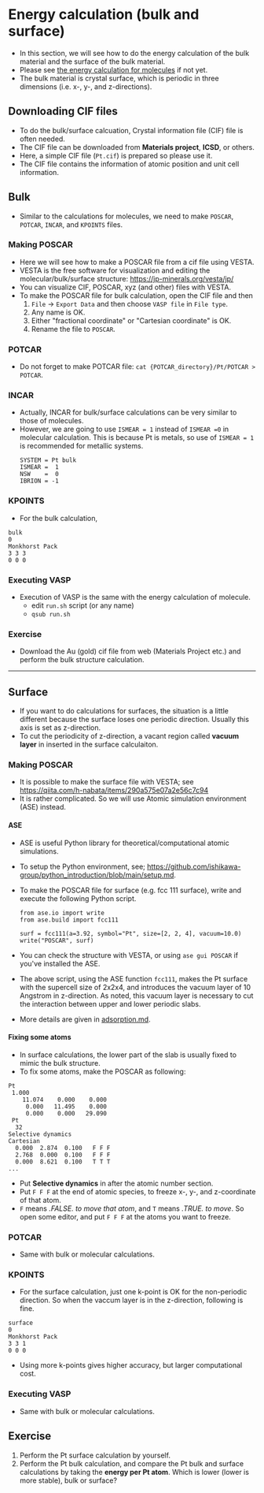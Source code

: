 # Energy calculation (bulk and surface)
* In this section, we will see how to do the energy calculation of the bulk material and the surface of the bulk material.
* Please see [the energy calculation for molecules](./energy_molecule.md) if not yet.
* The bulk material is crystal surface, which is periodic in three dimensions (i.e. x-, y-, and z-directions).

## Downloading CIF files
* To do the bulk/surface calcuation, Crystal information file (CIF) file is often needed.
* The CIF file can be downloaded from **Materials project**, **ICSD**, or others.
* Here, a simple CIF file (`Pt.cif`) is prepared so please use it.
* The CIF file contains the information of atomic position and unit cell information.

## Bulk
* Similar to the calculations for molecules, we need to make `POSCAR`, `POTCAR`, `INCAR`, and `KPOINTS` files.

### Making POSCAR
* Here we will see how to make a POSCAR file from a cif file using VESTA.
* VESTA is the free software for visualization and editing the molecular/bulk/surface structure: https://jp-minerals.org/vesta/jp/
* You can visualize CIF, POSCAR, xyz (and other) files with VESTA.
* To make the POSCAR file for bulk calculation, open the CIF file and then
  1. `File` -> `Export Data` and then choose `VASP file` in `File type`.
  2. Any name is OK.
  3. Either "fractional coordinate" or "Cartesian coordinate" is OK.
  4. Rename the file to `POSCAR`.

### POTCAR
* Do not forget to make POTCAR file: `cat {POTCAR_directory}/Pt/POTCAR > POTCAR`.

### INCAR
* Actually, INCAR for bulk/surface calculations can be very similar to those of molecules.
* However, we are going to use `ISMEAR = 1` instead of `ISMEAR =0` in molecular calculation. This is because Pt is metals, so use of `ISMEAR = 1` is recommended for metallic systems.
  ```
  SYSTEM = Pt bulk
  ISMEAR =  1
  NSW    =  0
  IBRION = -1
  ```

### KPOINTS
* For the bulk calculation,
```
bulk
0
Monkhorst Pack
3 3 3
0 0 0
```

### Executing VASP
* Execution of VASP is the same with the energy calculation of molecule.
  + edit `run.sh` script (or any name)
  + `qsub run.sh`

### Exercise
* Download the Au (gold) cif file from web (Materials Project etc.) and perform the bulk structure calculation.

---

## Surface
* If you want to do calculations for surfaces, the situation is a little different because the surface loses one periodic direction. Usually this axis is set as z-direction.
* To cut the periodicity of z-direction, a vacant region called **vacuum layer** in inserted in the surface calculaiton.

### Making POSCAR
* It is possible to make the surface file with VESTA; see https://qiita.com/h-nabata/items/290a575e07a2e56c7c94
* It is rather complicated. So we will use Atomic simulation environment (ASE) instead.

#### ASE
* ASE is useful Python library for theoretical/computational atomic simulations.
* To setup the Python environment, see; https://github.com/ishikawa-group/python_introduction/blob/main/setup.md.

* To make the POSCAR file for surface (e.g. fcc 111 surface), write and execute the following Python script.
  ```python{cmd}
  from ase.io import write
  from ase.build import fcc111

  surf = fcc111(a=3.92, symbol="Pt", size=[2, 2, 4], vacuum=10.0)
  write("POSCAR", surf)
  ```
* You can check the structure with VESTA, or using `ase gui POSCAR` if you've installed the ASE.
* The above script, using the ASE function `fcc111`, makes the Pt surface with the supercell size of 2x2x4, and introduces the vacuum layer of 10 Angstrom in z-direction. As noted, this vacuum layer is necessary to cut the interaction between upper and lower periodic slabs.
* More details are given in [adsorption.md](./adsorption.md).

#### Fixing some atoms
* In surface calculations, the lower part of the slab is usually fixed to mimic the bulk structure.
* To fix some atoms, make the POSCAR as following:
```
Pt
 1.000
    11.074    0.000    0.000
     0.000   11.495    0.000
     0.000    0.000   29.090
 Pt
  32
Selective dynamics
Cartesian
  0.000  2.874  0.100   F F F
  2.768  0.000  0.100   F F F
  0.000  8.621  0.100   T T T
...
```
* Put **Selective dynamics** in after the atomic number section.
* Put `F F F` at the end of atomic species, to freeze x-, y-, and z-coordinate of that atom.
* `F` means *.FALSE. to move that atom*, and `T` means *.TRUE. to move*. So open some editor, and put `F F F` at the atoms you want to freeze.

### POTCAR
* Same with bulk or molecular calculations.

### KPOINTS
* For the surface calculation, just one k-point is OK for the non-periodic direction. So when the vaccum layer is in the z-direction, following is fine.
```
surface
0
Monkhorst Pack
3 3 1
0 0 0
```
* Using more k-points gives higher accuracy, but larger computational cost.

### Executing VASP
* Same with bulk or molecular calculations.

## Exercise
1. Perform the Pt surface calculation by yourself.
2. Perform the Pt bulk calculation, and compare the Pt bulk and surface calculations by taking the **energy per Pt atom**. Which is lower (lower is more stable), bulk or surface?